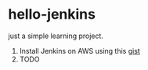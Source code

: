 # hello-jenkins

just a simple learning project.

1. Install Jenkins on AWS using this [gist][1]
2. TODO

[1]: https://gist.github.com/thomd/8708966d6b55e5b32c8da9b1fb7fa48f
